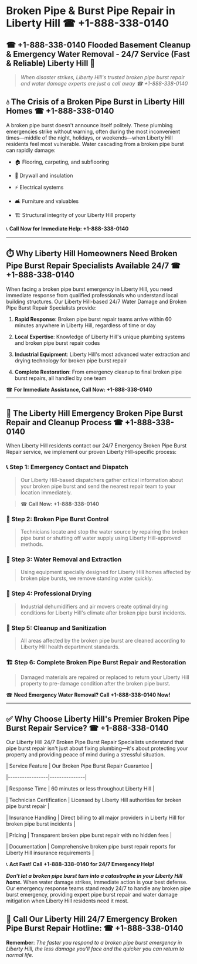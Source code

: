 # Broken Pipe & Burst Pipe Repair in Liberty Hill ☎ +1-888-338-0140  
## ☎ +1-888-338-0140 Flooded Basement Cleanup & Emergency Water Removal - 24/7 Service (Fast & Reliable) Liberty Hill 🚨  

> *When disaster strikes, Liberty Hill's trusted broken pipe burst repair and water damage experts are just a call away ☎ +1-888-338-0140*  

## 💧 The Crisis of a Broken Pipe Burst in Liberty Hill Homes ☎ +1-888-338-0140  

A broken pipe burst doesn't announce itself politely. These plumbing emergencies strike without warning, often during the most inconvenient times—middle of the night, holidays, or weekends—when Liberty Hill residents feel most vulnerable. Water cascading from a broken pipe burst can rapidly damage:  

* 🏠 Flooring, carpeting, and subflooring  
* 🧱 Drywall and insulation  
* ⚡ Electrical systems  
* 🛋️ Furniture and valuables  
* 🏗️ Structural integrity of your Liberty Hill property  

📞 **Call Now for Immediate Help: +1-888-338-0140**  

---  

## ⏱️ Why Liberty Hill Homeowners Need Broken Pipe Burst Repair Specialists Available 24/7 ☎ +1-888-338-0140  

When facing a broken pipe burst emergency in Liberty Hill, you need immediate response from qualified professionals who understand local building structures. Our Liberty Hill-based 24/7 Water Damage and Broken Pipe Burst Repair Specialists provide:  

1. **Rapid Response**: Broken pipe burst repair teams arrive within 60 minutes anywhere in Liberty Hill, regardless of time or day  
2. **Local Expertise**: Knowledge of Liberty Hill's unique plumbing systems and broken pipe burst repair codes  
3. **Industrial Equipment**: Liberty Hill's most advanced water extraction and drying technology for broken pipe burst repair  
4. **Complete Restoration**: From emergency cleanup to final broken pipe burst repairs, all handled by one team  

☎ **For Immediate Assistance, Call Now: +1-888-338-0140**  

---  

## 🔧 The Liberty Hill Emergency Broken Pipe Burst Repair and Cleanup Process ☎ +1-888-338-0140  

When Liberty Hill residents contact our 24/7 Emergency Broken Pipe Burst Repair service, we implement our proven Liberty Hill-specific process:  

### 📞 Step 1: Emergency Contact and Dispatch  
> Our Liberty Hill-based dispatchers gather critical information about your broken pipe burst and send the nearest repair team to your location immediately.  
> ☎ **Call Now: +1-888-338-0140**  

### 🚿 Step 2: Broken Pipe Burst Control  
> Technicians locate and stop the water source by repairing the broken pipe burst or shutting off water supply using Liberty Hill-approved methods.  

### 🌊 Step 3: Water Removal and Extraction  
> Using equipment specially designed for Liberty Hill homes affected by broken pipe bursts, we remove standing water quickly.  

### 💨 Step 4: Professional Drying  
> Industrial dehumidifiers and air movers create optimal drying conditions for Liberty Hill's climate after broken pipe burst incidents.  

### 🧼 Step 5: Cleanup and Sanitization  
> All areas affected by the broken pipe burst are cleaned according to Liberty Hill health department standards.  

### 🏗️ Step 6: Complete Broken Pipe Burst Repair and Restoration  
> Damaged materials are repaired or replaced to return your Liberty Hill property to pre-damage condition after the broken pipe burst.  

☎ **Need Emergency Water Removal? Call +1-888-338-0140 Now!**  

---  

## ✅ Why Choose Liberty Hill's Premier Broken Pipe Burst Repair Service? ☎ +1-888-338-0140  

Our Liberty Hill 24/7 Broken Pipe Burst Repair Specialists understand that pipe burst repair isn't just about fixing plumbing—it's about protecting your property and providing peace of mind during a stressful situation.  

| Service Feature | Our Broken Pipe Burst Repair Guarantee |  
|-----------------|---------------|  
| Response Time | 60 minutes or less throughout Liberty Hill |  
| Technician Certification | Licensed by Liberty Hill authorities for broken pipe burst repair |  
| Insurance Handling | Direct billing to all major providers in Liberty Hill for broken pipe burst incidents |  
| Pricing | Transparent broken pipe burst repair with no hidden fees |  
| Documentation | Comprehensive broken pipe burst repair reports for Liberty Hill insurance requirements |  

📞 **Act Fast! Call +1-888-338-0140 for 24/7 Emergency Help!**  

***Don't let a broken pipe burst turn into a catastrophe in your Liberty Hill home.*** When water damage strikes, immediate action is your best defense. Our emergency response teams stand ready 24/7 to handle any broken pipe burst emergency, providing expert pipe burst repair and water damage mitigation when Liberty Hill residents need it most.  

## 📱 Call Our Liberty Hill 24/7 Emergency Broken Pipe Burst Repair Hotline: ☎ +1-888-338-0140  

**Remember**: *The faster you respond to a broken pipe burst emergency in Liberty Hill, the less damage you'll face and the quicker you can return to normal life.*